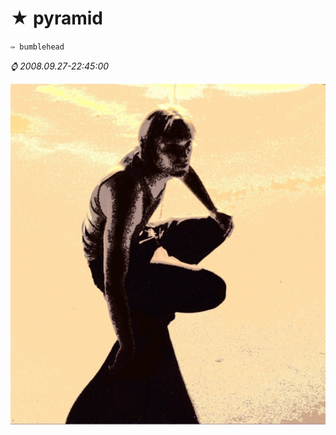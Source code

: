 [meta:type]: <> (blog)
[meta:tagsArr]: <> (misc)
[meta:isComments]: <> (false)
[meta:ispublished]: <> (true)
[meta:posterimg]: <> (support/img/pyramid.jpg#pd:fit-460)

★ pyramid
==========
`✑ bumblehead`

_⌚ 2008.09.27-22:45:00_

![pyramid](support/img/pyramid.jpg#pd:fit-1000)
